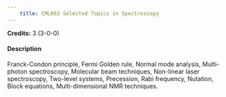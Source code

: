 ```yaml
---
    title: CML663 Selected Topics in Spectroscopy
---
```

**Credits:** 3 (3-0-0)



#### Description 
Franck-Condon principle, Fermi Golden rule, Normal mode analysis, Multi-photon spectroscopy, Molecular beam techniques, Non-linear laser spectroscopy, Two-level systems, Precession, Rabi frequency, Nutation, Block equations, Multi-dimensional NMR techniques.